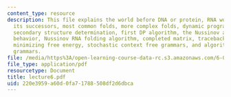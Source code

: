 ```yaml
---
content_type: resource
description: This file explains the world before DNA or protein, RNA world, RNA invented
  its successors, most common folds, more complex folds, dynamic programming algorithmfor
  secondary structure determination, first DP algorithm, the Nussinov algorithm, algorithm
  behavior, Nussinov RNA folding algorithm, completed matrix, traceback pseudocode,
  minimizing free energy, stochastic context free grammars, and algorithms for learning
  grammars.
file: /media/https%3A/open-learning-course-data-rc.s3.amazonaws.com/6-096-algorithms-for-computational-biology-spring-2005/220e3959a60d0fa71788508df2d6dbca_lecture6.pdf
file_type: application/pdf
resourcetype: Document
title: lecture6.pdf
uid: 220e3959-a60d-0fa7-1788-508df2d6dbca
---
```

